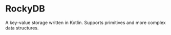# RockyDB
A key-value storage written in Kotlin. Supports primitives and more complex data structures.
